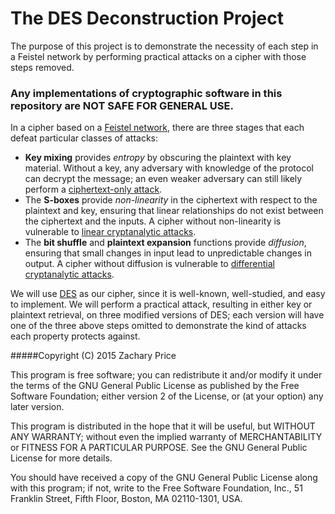 # The DES Deconstruction Project

The purpose of this project is to demonstrate the necessity of each step in a Feistel network by performing practical attacks on a cipher with those steps removed.

### Any implementations of cryptographic software in this repository are **NOT SAFE FOR GENERAL USE**.

In a cipher based on a [Feistel network](https://en.wikipedia.org/wiki/Feistel_cipher), there are three stages that each defeat particular classes of attacks:

* **Key mixing** provides _entropy_ by obscuring the plaintext with key material. Without a key, any adversary with knowledge of the protocol can decrypt the message; an even weaker adversary can still likely perform a [ciphertext-only attack](https://en.wikipedia.org/wiki/Ciphertext-only_attack).
* The **S-boxes** provide _non-linearity_ in the ciphertext with respect to the plaintext and key, ensuring that linear relationships do not exist between the ciphertext and the inputs. A cipher without non-linearity is vulnerable to [linear cryptanalytic attacks](https://en.wikipedia.org/wiki/Linear_cryptanalysis).
* The **bit shuffle** and **plaintext expansion** functions provide _diffusion_, ensuring that small changes in input lead to unpredictable changes in output. A cipher without diffusion is vulnerable to [differential cryptanalytic attacks](https://en.wikipedia.org/wiki/Differential_cryptanalysis).

We will use [DES](https://en.wikipedia.org/wiki/Data_Encryption_Standard) as our cipher, since it is well-known, well-studied, and easy to implement.
We will perform a practical attack, resulting in either key or plaintext retrieval, on three modified versions of DES; each version will have one of the three above steps omitted to demonstrate the kind of attacks each property protects against.


#####Copyright (C) 2015  Zachary Price

This program is free software; you can redistribute it and/or
modify it under the terms of the GNU General Public License
as published by the Free Software Foundation; either version 2
of the License, or (at your option) any later version.

This program is distributed in the hope that it will be useful,
but WITHOUT ANY WARRANTY; without even the implied warranty of
MERCHANTABILITY or FITNESS FOR A PARTICULAR PURPOSE.  See the
GNU General Public License for more details.

You should have received a copy of the GNU General Public License
along with this program; if not, write to the Free Software
Foundation, Inc., 51 Franklin Street, Fifth Floor, Boston, MA  02110-1301, USA.
